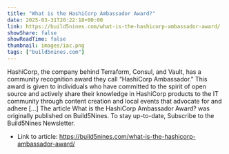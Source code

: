 ```yaml
---
title: "What is the HashiCorp Ambassador Award?"
date: 2025-03-31T20:22:18+00:00
link: https://build5nines.com/what-is-the-hashicorp-ambassador-award/
showShare: false
showReadTime: false
thumbnail: images/iac.png
tags: ["build5nines.com"]
---
```

HashiCorp, the company behind Terraform, Consul, and Vault, has a community recognition award they call “HashiCorp Ambassador.” This award is given to individuals who have committed to the spirit of open source and actively share their knowledge in HashiCorp products to the IT community through content creation and local events that advocate for and adhere […]
The article What is the HashiCorp Ambassador Award? was originally published on Build5Nines. To stay up-to-date, Subscribe to the Build5Nines Newsletter.

- Link to article: https://build5nines.com/what-is-the-hashicorp-ambassador-award/